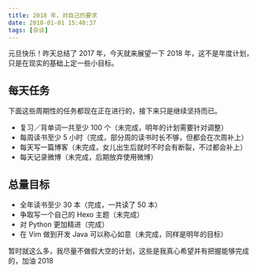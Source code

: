 ```yaml
---
title: 2018 年，对自己的要求
date: 2018-01-01 15:48:37
tags: [杂谈]
---
```


元旦快乐！昨天总结了 2017 年，今天就来展望一下 2018 年，这不是年度计划，只是在现实的基础上定一些小目标。

<!-- more --><!-- toc -->
## 每天任务
下面这些周期性的任务都现在正在进行的，接下来只是继续坚持而已。
- 复习／背单词一共至少 100 个（未完成，明年的计划需要针对调整）
- 每周读书至少 5 小时（完成，部分周的读书时长不够，但都会在次周补上）
- 每天写一篇博客（未完成，女儿出生后就时不时会有断裂，不过都会补上）
- 每天记录微博（未完成，后期放弃使用微博）

## 总量目标
- 全年读书至少 30 本（完成，一共读了 50 本）
- 争取写一个自己的 Hexo 主题（未完成）
- 对 Python 更加精进（完成）
- 在 Vim 做到开发 Java 可以称心如意（未完成，同样是明年的目标）

暂时就这么多，我尽量不做假大空的计划，这些是我真心希望并有把握能够完成的，加油 2018

